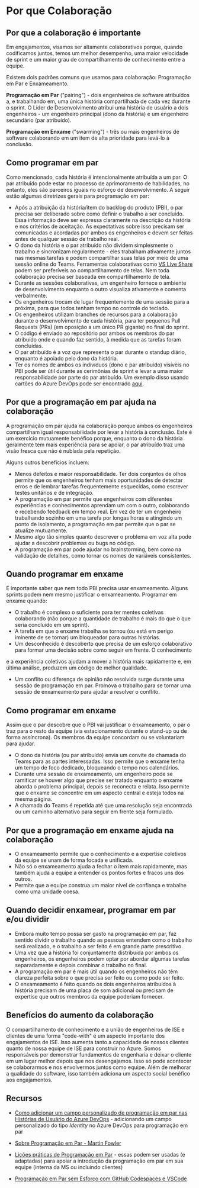 # Por que Colaboração

## Por que a colaboração é importante

Em engajamentos, visamos ser altamente colaborativos porque, quando codificamos juntos, temos um melhor desempenho, uma maior velocidade de sprint e um maior grau de compartilhamento de conhecimento entre a equipe.

Existem dois padrões comuns que usamos para colaboração: Programação em Par e Enxameamento.

**Programação em Par** ("pairing") - dois engenheiros de software atribuídos a, e trabalhando em, uma única história compartilhada de cada vez durante o sprint. O Líder de Desenvolvimento atribui uma história de usuário a dois engenheiros - um engenheiro principal (dono da história) e um engenheiro secundário (par atribuído).

**Programação em Enxame** ("swarming") - três ou mais engenheiros de software colaborando em um item de alta prioridade para levá-lo à conclusão.

## Como programar em par

Como mencionado, cada história é intencionalmente atribuída a um par. O par atribuído pode estar no processo de aprimoramento de habilidades, no entanto, eles são parceiros iguais no esforço de desenvolvimento.
A seguir estão algumas diretrizes gerais para programação em par:

- Após a atribuição da história/item do backlog do produto (PBI), o par precisa ser deliberado sobre como definir o trabalho a ser concluído. Essa informação deve ser expressa claramente na descrição da história e nos critérios de aceitação. As expectativas sobre isso precisam ser comunicadas e acordadas por ambos os engenheiros e devem ser feitas antes de qualquer sessão de trabalho real.
- O dono da história e o par atribuído não dividem simplesmente o trabalho e sincronizam regularmente - eles trabalham ativamente juntos nas mesmas tarefas e podem compartilhar suas telas por meio de uma sessão online do Teams. Ferramentas colaborativas como [VS Live Share](https://visualstudio.microsoft.com/services/live-share/) podem ser preferíveis ao compartilhamento de telas. Nem toda colaboração precisa ser baseada em compartilhamento de tela.
- Durante as sessões colaborativas, um engenheiro fornece o ambiente de desenvolvimento enquanto o outro visualiza ativamente e comenta verbalmente.
- Os engenheiros trocam de lugar frequentemente de uma sessão para a próxima, para que todos tenham tempo no controle do teclado.
- Os engenheiros utilizam branches de recursos para a colaboração durante o desenvolvimento de cada história, para ter pequenos Pull Requests (PRs) (em oposição a um único PR gigante) no final do sprint.
- O código é enviado ao repositório por ambos os membros do par atribuído onde e quando faz sentido, à medida que as tarefas foram concluídas.
- O par atribuído é a voz que representa o par durante o standup diário, enquanto é apoiado pelo dono da história.
- Ter os nomes de ambos os indivíduos (dono e par atribuído) visíveis no PBI pode ser útil durante as cerimônias de sprint e levar a uma maior responsabilidade por parte do par atribuído. Um exemplo disso usando cartões do Azure DevOps pode ser encontrado [aqui](./add-pairing-field-azure-devops-cards.md).

## Por que a programação em par ajuda na colaboração

A programação em par ajuda na colaboração porque ambos os engenheiros compartilham igual responsabilidade por levar a história à conclusão. Este é um exercício mutuamente benéfico porque, enquanto o dono da história geralmente tem mais experiência para se apoiar, o par atribuído traz uma visão fresca que não é nublada pela repetição.

Alguns outros benefícios incluem:

- Menos defeitos e maior responsabilidade. Ter dois conjuntos de olhos permite que os engenheiros tenham mais oportunidades de detectar erros e de lembrar tarefas frequentemente esquecidas, como escrever testes unitários e de integração.
- A programação em par permite que engenheiros com diferentes experiências e conhecimentos aprendam um com o outro, colaborando e recebendo feedback em tempo real. Em vez de ter um engenheiro trabalhando sozinho em uma tarefa por longas horas e atingindo um ponto de isolamento, a programação em par permite que o par se atualize mutuamente.
- Mesmo algo tão simples quanto descrever o problema em voz alta pode ajudar a descobrir problemas ou bugs no código.
- A programação em par pode ajudar no brainstorming, bem como na validação de detalhes, como tornar os nomes de variáveis consistentes.

## Quando programar em enxame

É importante saber que nem todo PBI precisa usar enxameamento. Alguns sprints podem nem mesmo justificar o enxameamento.
Programar em enxame quando:

- O trabalho é complexo o suficiente para ter mentes coletivas colaborando (não porque a quantidade de trabalho é mais do que o que seria concluído em um sprint).
- A tarefa em que o enxame trabalha se tornou (ou está em perigo iminente de se tornar) um bloqueador para outras histórias.
- Um desconhecido é descoberto que precisa de um esforço colaborativo para formar uma decisão sobre como seguir em frente. O conhecimento

 e a experiência coletivos ajudam a mover a história mais rapidamente e, em última análise, produzem um código de melhor qualidade.
- Um conflito ou diferença de opinião não resolvida surge durante uma sessão de programação em par. Promova o trabalho para se tornar uma sessão de enxameamento para ajudar a resolver o conflito.

## Como programar em enxame

Assim que o par descobre que o PBI vai justificar o enxameamento, o par o traz para o resto da equipe (via estacionamento durante o stand-up ou de forma assíncrona). Os membros da equipe concordam ou se voluntariam para ajudar.

- O dono da história (ou par atribuído) envia um convite de chamada do Teams para as partes interessadas. Isso permite que o enxame tenha um tempo de foco dedicado, bloqueando o tempo nos calendários.
- Durante uma sessão de enxameamento, um engenheiro pode se ramificar se houver algo que precise ser tratado enquanto o enxame aborda o problema principal, depois se reconecta e relata. Isso permite que o enxame se concentre em um aspecto central e esteja todos na mesma página.
- A chamada do Teams é repetida até que uma resolução seja encontrada ou um caminho alternativo para seguir em frente seja formulado.

## Por que a programação em enxame ajuda na colaboração

- O enxameamento permite que o conhecimento e a expertise coletivos da equipe se unam de forma focada e unificada.
- Não só o enxameamento ajuda a fechar o item mais rapidamente, mas também ajuda a equipe a entender os pontos fortes e fracos uns dos outros.
- Permite que a equipe construa um maior nível de confiança e trabalhe como uma unidade coesa.

## Quando decidir enxamear, programar em par e/ou dividir

- Embora muito tempo possa ser gasto na programação em par, faz sentido dividir o trabalho quando as pessoas entendem como o trabalho será realizado, e o trabalho a ser feito é em grande parte prescritivo.
- Uma vez que a história foi conjuntamente distribuída por ambos os engenheiros, os engenheiros podem optar por abordar algumas tarefas separadamente e depois combinar o trabalho no final.
- A programação em par é mais útil quando os engenheiros não têm clareza perfeita sobre o que precisa ser feito ou como pode ser feito.
- O enxameamento é feito quando os dois engenheiros atribuídos à história precisam de uma placa de som adicional ou precisam de expertise que outros membros da equipe poderiam fornecer.

## Benefícios do aumento da colaboração

O compartilhamento de conhecimento e a união de engenheiros de ISE e clientes de uma forma "code-with" é um aspecto importante dos engajamentos de ISE. Isso aumenta tanto a capacidade de nossos clientes quanto de nossa equipe de ISE para construir no Azure. Somos responsáveis por demonstrar fundamentos de engenharia e deixar o cliente em um lugar melhor depois que nos desengajamos. Isso só pode acontecer se colaborarmos e nos envolvermos juntos como equipe. Além de melhorar a qualidade do software, isso também adiciona um aspecto social benéfico aos engajamentos.

## Recursos

- [Como adicionar um campo personalizado de programação em par nas Histórias de Usuário do Azure DevOps](./add-pairing-field-azure-devops-cards.md) - adicionando um campo personalizado do tipo _Identity_ no Azure DevOps para programação em par

- [Sobre Programação em Par - Martin Fowler](https://martinfowler.com/articles/on-pair-programming.html)

- [Lições práticas de Programação em Par](https://github.com/The-V8/pair-programming-sessions) - essas podem ser usadas (e adaptadas) para apoiar a introdução da programação em par em sua equipe (interna da MS ou incluindo clientes)

- [Programação em Par sem Esforço com GitHub Codespaces e VSCode](./pair-programming-tools.md)
